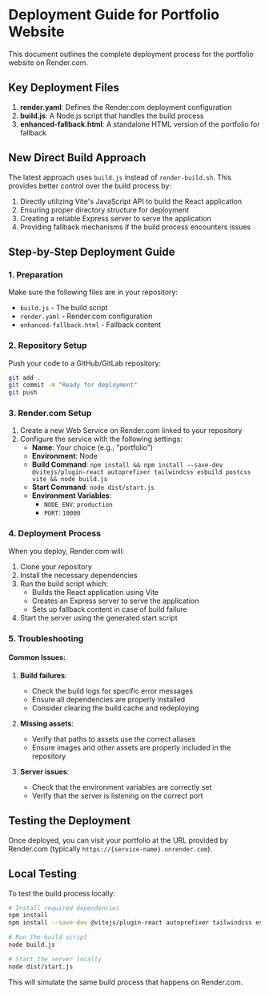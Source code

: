 # Deployment Guide for Portfolio Website

This document outlines the complete deployment process for the portfolio website on Render.com.

## Key Deployment Files

1. **render.yaml**: Defines the Render.com deployment configuration
2. **build.js**: A Node.js script that handles the build process
3. **enhanced-fallback.html**: A standalone HTML version of the portfolio for fallback

## New Direct Build Approach

The latest approach uses `build.js` instead of `render-build.sh`. This provides better control over the build process by:

1. Directly utilizing Vite's JavaScript API to build the React application
2. Ensuring proper directory structure for deployment
3. Creating a reliable Express server to serve the application
4. Providing fallback mechanisms if the build process encounters issues

## Step-by-Step Deployment Guide

### 1. Preparation

Make sure the following files are in your repository:
- `build.js` - The build script
- `render.yaml` - Render.com configuration
- `enhanced-fallback.html` - Fallback content

### 2. Repository Setup

Push your code to a GitHub/GitLab repository:

```bash
git add .
git commit -m "Ready for deployment"
git push
```

### 3. Render.com Setup

1. Create a new Web Service on Render.com linked to your repository
2. Configure the service with the following settings:
   - **Name**: Your choice (e.g., "portfolio")
   - **Environment**: Node
   - **Build Command**: `npm install && npm install --save-dev @vitejs/plugin-react autoprefixer tailwindcss esbuild postcss vite && node build.js`
   - **Start Command**: `node dist/start.js`
   - **Environment Variables**:
     - `NODE_ENV`: `production`
     - `PORT`: `10000`

### 4. Deployment Process

When you deploy, Render.com will:
1. Clone your repository
2. Install the necessary dependencies
3. Run the build script which:
   - Builds the React application using Vite
   - Creates an Express server to serve the application
   - Sets up fallback content in case of build failure
4. Start the server using the generated start script

### 5. Troubleshooting

#### Common Issues:

1. **Build failures**:
   - Check the build logs for specific error messages
   - Ensure all dependencies are properly installed
   - Consider clearing the build cache and redeploying

2. **Missing assets**:
   - Verify that paths to assets use the correct aliases
   - Ensure images and other assets are properly included in the repository

3. **Server issues**:
   - Check that the environment variables are correctly set
   - Verify that the server is listening on the correct port

## Testing the Deployment

Once deployed, you can visit your portfolio at the URL provided by Render.com (typically `https://{service-name}.onrender.com`).

## Local Testing

To test the build process locally:

```bash
# Install required dependencies
npm install
npm install --save-dev @vitejs/plugin-react autoprefixer tailwindcss esbuild postcss vite

# Run the build script
node build.js

# Start the server locally
node dist/start.js
```

This will simulate the same build process that happens on Render.com.